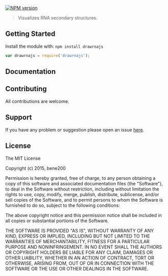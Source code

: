[![NPM version](http://img.shields.io/npm/v/drawrnajs.svg)](https://www.npmjs.org/package/drawrnajs) 

> Visualizes RNA secondary structures.

## Getting Started
Install the module with: `npm install drawrnajs`

```javascript
var drawrnajs = require('drawrnajs');
```

## Documentation


## Contributing

All contributions are welcome.

## Support

If you have any problem or suggestion please open an issue [here](https://github.com/bene200/drawrnajs/issues).

## License 

The MIT License

Copyright (c) 2015, bene200

Permission is hereby granted, free of charge, to any person
obtaining a copy of this software and associated documentation
files (the "Software"), to deal in the Software without
restriction, including without limitation the rights to use,
copy, modify, merge, publish, distribute, sublicense, and/or sell
copies of the Software, and to permit persons to whom the
Software is furnished to do so, subject to the following
conditions:

The above copyright notice and this permission notice shall be
included in all copies or substantial portions of the Software.

THE SOFTWARE IS PROVIDED "AS IS", WITHOUT WARRANTY OF ANY KIND,
EXPRESS OR IMPLIED, INCLUDING BUT NOT LIMITED TO THE WARRANTIES
OF MERCHANTABILITY, FITNESS FOR A PARTICULAR PURPOSE AND
NONINFRINGEMENT. IN NO EVENT SHALL THE AUTHORS OR COPYRIGHT
HOLDERS BE LIABLE FOR ANY CLAIM, DAMAGES OR OTHER LIABILITY,
WHETHER IN AN ACTION OF CONTRACT, TORT OR OTHERWISE, ARISING
FROM, OUT OF OR IN CONNECTION WITH THE SOFTWARE OR THE USE OR
OTHER DEALINGS IN THE SOFTWARE.
